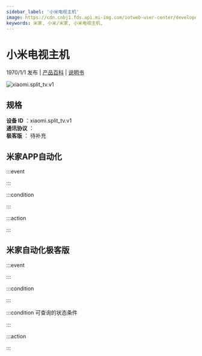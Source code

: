 ```yaml
---
sidebar_label: '小米电视主机'
image: https://cdn.cnbj1.fds.api.mi-img.com/iotweb-user-center/developer_1679047545173w58jFTrb.png?GalaxyAccessKeyId=AKVGLQWBOVIRQ3XLEW&Expires=9223372036854775807&Signature=mzPzTUv8x35m3mroMDejSOTIqFQ=
keywords: 米家, 小米/米家, 小米电视主机, 
---
```

# 小米电视主机

1970/1/1 发布 | [产品百科](https://home.mi.com/webapp/content/baike/product/index.html?model=xiaomi.split_tv.v1/) | [说明书](https://home.mi.com/views/introduction.html?model=xiaomi.split_tv.v1&region=cn)

![xiaomi.split_tv.v1](https://cdn.cnbj1.fds.api.mi-img.com/iotweb-user-center/developer_1679047545173w58jFTrb.png?GalaxyAccessKeyId=AKVGLQWBOVIRQ3XLEW&Expires=9223372036854775807&Signature=mzPzTUv8x35m3mroMDejSOTIqFQ=)

## 规格  
> 
**设备 ID** ：xiaomi.split_tv.v1  
**通讯协议** ：  
**极客版**  ： 待补充 


## 米家APP自动化  

:::event  

:::

:::condition  

:::

:::action   

:::

## 米家自动化极客版  

:::event  

:::

:::condition  

:::

:::condition 可查询的状态条件  

:::

:::action  

:::

        
